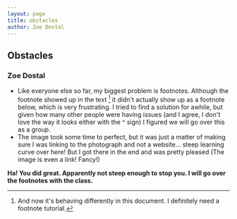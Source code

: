 ```yaml
---
layout: page
title: obstacles
author: Zoe Dostal
---
```


## Obstacles
### Zoe Dostal

* Like everyone else so far, my biggest problem is footnotes. Although the footnote showed up in the text [^1] it didn't actually show up
as a footnote below, which is very frustrating. I tried to find a solution for awhile, but given how many other people were having issues
(and I agree, I don't love the way it looks either with the ^ sign) I figured we will go over this as a group.
* The image took some time to perfect, but it was just a matter of making sure I was linking to the photograph and not a website...
steep learning curve over here! But I got there in the end and was pretty pleased (The image is even a link! Fancy!)

**Ha! You did great. Apparently not steep enough to stop you. I will go over the footnotes with the class.**

[^1]: And now it's behaving differently in this document. I definitely need a footnote tutorial.
